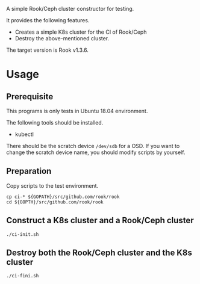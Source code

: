 A simple Rook/Ceph cluster constructor for testing.

It provides the following features.

- Creates a simple K8s cluster for the CI of Rook/Ceph
- Destroy the above-mentioned cluster.

The target version is Rook v1.3.6.

# Usage

## Prerequisite

This programs is only tests in Ubuntu 18.04 environment.

The following tools should be installed.

- kubectl

There should be the scratch device `/dev/sdb` for a OSD. If you want to change the scratch device name, you should modify scripts by yourself.


## Preparation

Copy scripts to the test environment.

```console
cp ci-* ${GOPATH}/src/github.com/rook/rook
cd ${GOPTH}/src/github.com/rook/rook
```

## Construct a K8s cluster and a Rook/Ceph cluster

```console
./ci-init.sh
```

## Destroy both the Rook/Ceph cluster and the K8s cluster

```console
./ci-fini.sh
```
